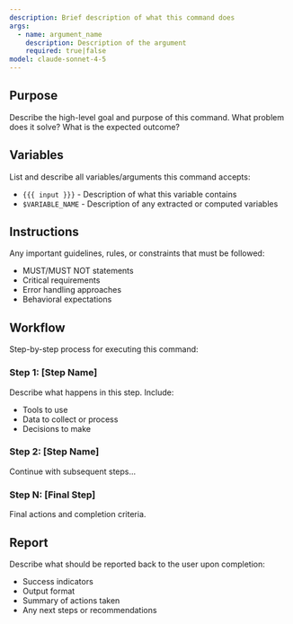 ```yaml
---
description: Brief description of what this command does
args:
  - name: argument_name
    description: Description of the argument
    required: true|false
model: claude-sonnet-4-5
---
```


## Purpose

Describe the high-level goal and purpose of this command. What problem does it solve? What is the expected outcome?

## Variables

List and describe all variables/arguments this command accepts:

- `{{{ input }}}` - Description of what this variable contains
- `$VARIABLE_NAME` - Description of any extracted or computed variables

## Instructions

Any important guidelines, rules, or constraints that must be followed:

- MUST/MUST NOT statements
- Critical requirements
- Error handling approaches
- Behavioral expectations

## Workflow

Step-by-step process for executing this command:

### Step 1: [Step Name]

Describe what happens in this step. Include:
- Tools to use
- Data to collect or process
- Decisions to make

### Step 2: [Step Name]

Continue with subsequent steps...

### Step N: [Final Step]

Final actions and completion criteria.

## Report

Describe what should be reported back to the user upon completion:

- Success indicators
- Output format
- Summary of actions taken
- Any next steps or recommendations
